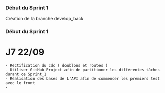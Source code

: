 
### Début du Sprint 1

Création de la branche develop_back 


### Début du Sprint 1

# J7 22/09
    - Rectification du cdc ( doublons et routes )
    - Utiliser GitHub Project afin de partitioner les différentes tâches durant ce Sprint_1
    - Réalisation des bases de L'API afin de commencer les premiers test avec le front
    - 

